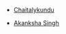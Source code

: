 - [Chaitalykundu](https://github.com/Chaitalykundu)
+ [Akanksha Singh](https://github.com/Akanksha2050)
